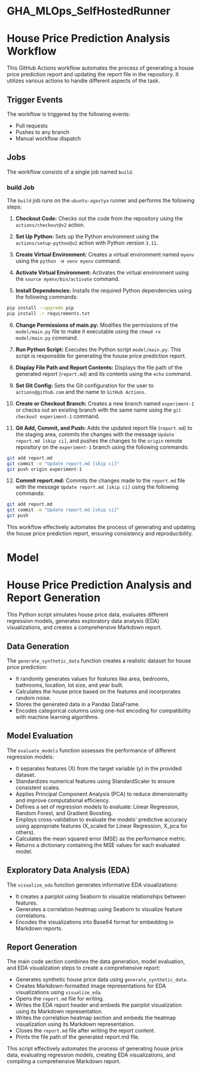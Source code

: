 # GHA_MLOps_SelfHostedRunner

# House Price Prediction Analysis Workflow

This GitHub Actions workflow automates the process of generating a house price prediction report and updating the report file in the repository. It utilizes various actions to handle different aspects of the task.

## Trigger Events

The workflow is triggered by the following events:

- Pull requests
- Pushes to any branch
- Manual workflow dispatch

## Jobs

The workflow consists of a single job named `build`.

### build Job

The `build` job runs on the `ubuntu-agastya` runner and performs the following steps:

1. **Checkout Code:** Checks out the code from the repository using the `actions/checkout@v2` action.

2. **Set Up Python:** Sets up the Python environment using the `actions/setup-python@v2` action with Python version `3.11`.

3. **Create Virtual Environment:** Creates a virtual environment named `myenv` using the `python -m venv myenv` command.

4. **Activate Virtual Environment:** Activates the virtual environment using the `source myenv/bin/activate` command.

5. **Install Dependencies:** Installs the required Python dependencies using the following commands:

```bash
pip install --upgrade pip
pip install -r requirements.txt
```

6. **Change Permissions of main.py:** Modifies the permissions of the `model/main.py` file to make it executable using the `chmod +x model/main.py` command.

7. **Run Python Script:** Executes the Python script `model/main.py`. This script is responsible for generating the house price prediction report.

8. **Display File Path and Report Contents:** Displays the file path of the generated report (`report.md`) and its contents using the `echo` command.

9. **Set Git Config:** Sets the Git configuration for the user to `actions@github.com` and the name to `GitHub Actions`.

10. **Create or Checkout Branch:** Creates a new branch named `experiment-1` or checks out an existing branch with the same name using the `git checkout experiment-1` command.

11. **Git Add, Commit, and Push:** Adds the updated report file (`report.md`) to the staging area, commits the changes with the message `Update report.md [skip ci]`, and pushes the changes to the `origin` remote repository on the `experiment-1` branch using the following commands:

```bash
git add report.md
git commit -m "Update report.md [skip ci]"
git push origin experiment-1
```

12. **Commit report.md:** Commits the changes made to the `report.md` file with the message `Update report.md [skip ci]` using the following commands:

```bash
git add report.md
git commit -m "Update report.md [skip ci]"
git push
```
This workflow effectively automates the process of generating and updating the house price prediction report, ensuring consistency and reproducibility.

# Model

# House Price Prediction Analysis and Report Generation

This Python script simulates house price data, evaluates different regression models, generates exploratory data analysis (EDA) visualizations, and creates a comprehensive Markdown report.

## Data Generation

The `generate_synthetic_data` function creates a realistic dataset for house price prediction:

- It randomly generates values for features like area, bedrooms, bathrooms, location, lot size, and year built.
- Calculates the house price based on the features and incorporates random noise.
- Stores the generated data in a Pandas DataFrame.
- Encodes categorical columns using one-hot encoding for compatibility with machine learning algorithms.

## Model Evaluation

The `evaluate_models` function assesses the performance of different regression models:

- It separates features (X) from the target variable (y) in the provided dataset.
- Standardizes numerical features using StandardScaler to ensure consistent scales.
- Applies Principal Component Analysis (PCA) to reduce dimensionality and improve computational efficiency.
- Defines a set of regression models to evaluate: Linear Regression, Random Forest, and Gradient Boosting.
- Employs cross-validation to evaluate the models' predictive accuracy using appropriate features (X_scaled for Linear Regression, X_pca for others).
- Calculates the mean squared error (MSE) as the performance metric.
- Returns a dictionary containing the MSE values for each evaluated model.

## Exploratory Data Analysis (EDA)

The `visualize_eda` function generates informative EDA visualizations:

- It creates a pairplot using Seaborn to visualize relationships between features.
- Generates a correlation heatmap using Seaborn to visualize feature correlations.
- Encodes the visualizations into Base64 format for embedding in Markdown reports.

## Report Generation

The main code section combines the data generation, model evaluation, and EDA visualization steps to create a comprehensive report:

- Generates synthetic house price data using `generate_synthetic_data`.
- Creates Markdown-formatted image representations for EDA visualizations using `visualize_eda`.
- Opens the `report.md` file for writing.
- Writes the EDA report header and embeds the pairplot visualization using its Markdown representation.
- Writes the correlation heatmap section and embeds the heatmap visualization using its Markdown representation.
- Closes the `report.md` file after writing the report content.
- Prints the file path of the generated report.md file.

This script effectively automates the process of generating house price data, evaluating regression models, creating EDA visualizations, and compiling a comprehensive Markdown report.



